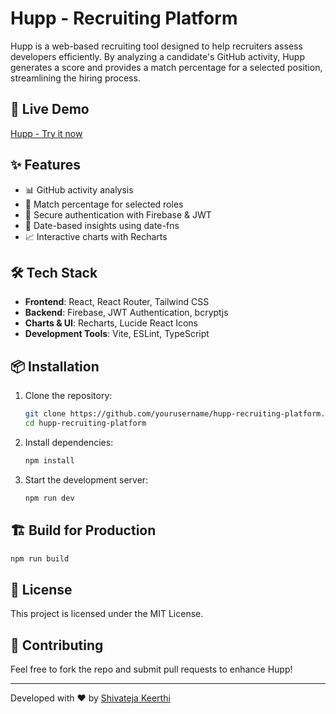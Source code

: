 # Hupp - Recruiting Platform

Hupp is a web-based recruiting tool designed to help recruiters assess developers efficiently. By analyzing a candidate's GitHub activity, Hupp generates a score and provides a match percentage for a selected position, streamlining the hiring process.

## 🚀 Live Demo

[Hupp - Try it now](https://hupp.netlify.app)

## ✨ Features

- 📊 GitHub activity analysis
- 🔢 Match percentage for selected roles
- 🔐 Secure authentication with Firebase & JWT
- 📅 Date-based insights using date-fns
- 📈 Interactive charts with Recharts

## 🛠️ Tech Stack

- **Frontend**: React, React Router, Tailwind CSS
- **Backend**: Firebase, JWT Authentication, bcryptjs
- **Charts & UI**: Recharts, Lucide React Icons
- **Development Tools**: Vite, ESLint, TypeScript

## 📦 Installation

1. Clone the repository:
   ```sh
   git clone https://github.com/yourusername/hupp-recruiting-platform.git
   cd hupp-recruiting-platform
   ```
2. Install dependencies:
   ```sh
   npm install
   ```
3. Start the development server:
   ```sh
   npm run dev
   ```

## 🏗️ Build for Production

```sh
npm run build
```

## 📜 License

This project is licensed under the MIT License.

## 🤝 Contributing

Feel free to fork the repo and submit pull requests to enhance Hupp!

---

Developed with ❤️ by [Shivateja Keerthi](https://shivatejakeerthi.github.io)


